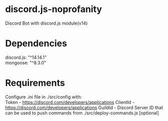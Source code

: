 # discord.js-noprofanity
Discord Bot with discord.js module(v14)

# Dependencies

discord.js: "^14.14.1"<br>
mongoose: "^8.3.0"<br>

# Requirements

Configure .ini file in ./src/config with:<br>
Token - https://discord.com/developers/applications
ClientId - https://discord.com/developers/applications
GuildId - Discord Server ID that can be used to push commands from ./src/deploy-commands.js [optional]